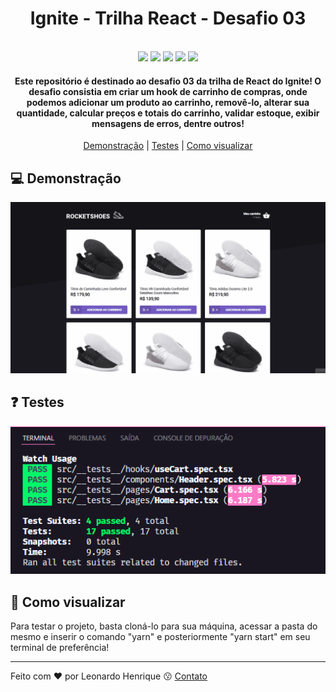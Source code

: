 <h1 align="center">
  Ignite - Trilha React - Desafio 03
</h1>

<p align="center">
  <br>
  <img src="https://img.shields.io/github/languages/top/leohpc/desafio-03-ignite-react">
  <img src="https://img.shields.io/github/issues/leohpc/desafio-03-ignite-react">
  <img src="https://img.shields.io/github/forks/leohpc/desafio-03-ignite-react">
  <img src="https://img.shields.io/github/stars/leohpc/desafio-03-ignite-react">
  <img src="https://img.shields.io/static/v1?label=license&message=MIT&color=E51C44">
</p>

<h4 align="center">
  Este repositório é destinado ao desafio 03 da trilha de React do Ignite! O desafio consistia em criar um hook de carrinho de compras, onde podemos adicionar um produto ao carrinho, removê-lo, alterar sua quantidade, calcular preços e totais do carrinho, validar estoque, exibir mensagens de erros, dentre outros!
</h4>

<p align="center">
  <a href="#computer-demonstração">Demonstração</a> | <a href="#question-testes">Testes</a> | <a href="#iphone-como-visualizar">Como visualizar</a>
</p>
  
## :computer: Demonstração

<div align="center">
  <img src="https://github.com/LeoHPC/desafio-03-ignite-react/blob/master/demos/challenge-03.gif">
</div>

## :question: Testes

<div align="center">
  <img src="https://github.com/LeoHPC/desafio-03-ignite-react/blob/master/demos/tests.png" />
</div>

## :iphone: Como visualizar

<p>Para testar o projeto, basta cloná-lo para sua máquina, acessar a pasta do mesmo e inserir o comando "yarn" e posteriormente "yarn start" em seu terminal de preferência!</p>

---

Feito com ❤ por Leonardo Henrique :kissing: [Contato](https://www.linkedin.com/in/leonardo-henrique-33a3ab210)
